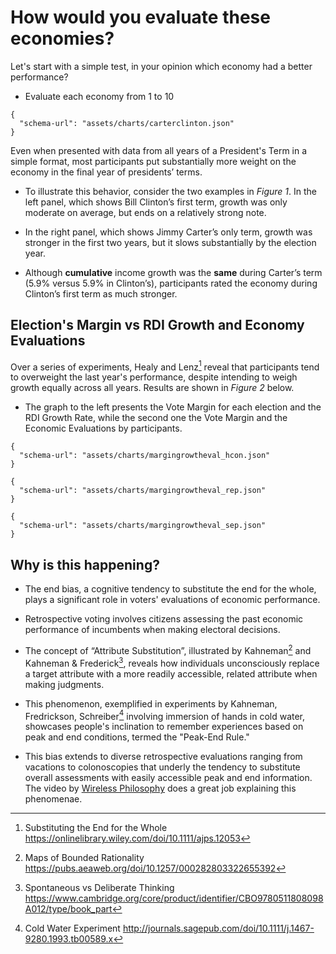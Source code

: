# How would you evaluate these economies?
Let's start with a simple test, in your opinion which economy had a better performance?


- Evaluate each economy from 1 to 10

```vegalite
{
  "schema-url": "assets/charts/carterclinton.json"
}
```


Even when presented with data from all years of a President's Term in a simple format, most participants put substantially more weight on the economy in the final year of presidents’ terms.

- To illustrate this behavior, consider the two examples in *Figure 1*. In the left panel, which shows Bill Clinton’s first term, growth was only moderate on average, but ends on a relatively strong note.

- In the right panel, which shows Jimmy Carter’s only term, growth was stronger in the first two years, but it slows substantially by the election year.

- Although **cumulative** income growth was the **same** during Carter’s term (5.9% versus 5.9% in Clinton’s), participants rated the economy during Clinton’s first term as much stronger.


## Election's Margin vs RDI Growth and Economy Evaluations
Over a series of experiments, Healy and Lenz[^1] reveal that participants tend to overweight the last year's performance, despite intending to weigh growth equally across all years. Results are shown in *Figure 2* below.

- The graph to the left presents the Vote Margin for each election and the RDI Growth Rate, while the second one the Vote Margin and the Economic Evaluations by participants.

```vegalite
{
  "schema-url": "assets/charts/margingrowtheval_hcon.json"
}
```

```vegalite
{
  "schema-url": "assets/charts/margingrowtheval_rep.json"
}
```

```vegalite
{
  "schema-url": "assets/charts/margingrowtheval_sep.json"
}
```
## Why is this happening?
- The end bias, a cognitive tendency to substitute the end for the whole, plays a significant role in voters' evaluations of economic performance.

- Retrospective voting involves citizens assessing the past economic performance of incumbents when making electoral decisions.

- The concept of “Attribute Substitution”, illustrated by Kahneman[^2] and Kahneman & Frederick[^3], reveals how individuals unconsciously replace a target attribute with a more readily accessible, related attribute when making judgments.

- This phenomenon, exemplified in experiments by Kahneman, Fredrickson, Schreiber[^4] involving immersion of hands in cold water, showcases people's inclination to remember experiences based on peak and end conditions, termed the "Peak-End Rule."

- This bias extends to diverse retrospective evaluations ranging from vacations to colonoscopies that underly the tendency to substitute overall assessments with easily accessible peak and end information. The video by [Wireless Philosophy](https://www.youtube.com/watch?v=RhyJGwNpEcw) does a great job explaining this phenomenae.

[^1]: Substituting the End for the Whole https://onlinelibrary.wiley.com/doi/10.1111/ajps.12053
[^2]: Maps of Bounded Rationality https://pubs.aeaweb.org/doi/10.1257/000282803322655392
[^3]: Spontaneous vs Deliberate Thinking https://www.cambridge.org/core/product/identifier/CBO9780511808098A012/type/book_part
[^4]: Cold Water Experiment http://journals.sagepub.com/doi/10.1111/j.1467-9280.1993.tb00589.x
